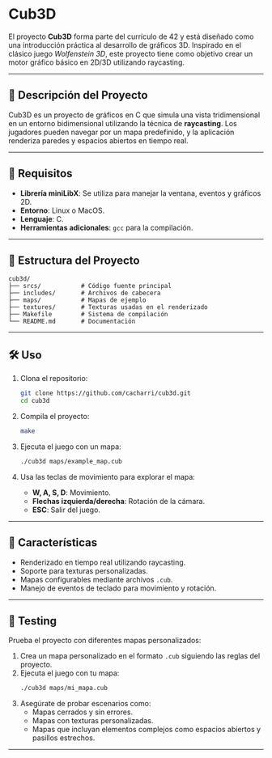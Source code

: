 # Cub3D

El proyecto **Cub3D** forma parte del currículo de 42 y está diseñado como una introducción práctica al desarrollo de gráficos 3D. Inspirado en el clásico juego *Wolfenstein 3D*, este proyecto tiene como objetivo crear un motor gráfico básico en 2D/3D utilizando raycasting.

---

## 🚀 Descripción del Proyecto

Cub3D es un proyecto de gráficos en C que simula una vista tridimensional en un entorno bidimensional utilizando la técnica de **raycasting**. Los jugadores pueden navegar por un mapa predefinido, y la aplicación renderiza paredes y espacios abiertos en tiempo real.

---

## 🔧 Requisitos

- **Librería miniLibX**: Se utiliza para manejar la ventana, eventos y gráficos 2D.
- **Entorno**: Linux o MacOS.
- **Lenguaje**: C.
- **Herramientas adicionales**: `gcc` para la compilación.

---

## 📁 Estructura del Proyecto

```plaintext
cub3d/
├── srcs/           # Código fuente principal
├── includes/       # Archivos de cabecera
├── maps/           # Mapas de ejemplo
├── textures/       # Texturas usadas en el renderizado
├── Makefile        # Sistema de compilación
└── README.md       # Documentación
```

---

## 🛠️ Uso

1. Clona el repositorio:
   ```bash
   git clone https://github.com/cacharri/cub3d.git
   cd cub3d
   ```

2. Compila el proyecto:
   ```bash
   make
   ```

3. Ejecuta el juego con un mapa:
   ```bash
   ./cub3d maps/example_map.cub
   ```

4. Usa las teclas de movimiento para explorar el mapa:
   - **W, A, S, D**: Movimiento.
   - **Flechas izquierda/derecha**: Rotación de la cámara.
   - **ESC**: Salir del juego.

---

## 🌟 Características

- Renderizado en tiempo real utilizando raycasting.
- Soporte para texturas personalizadas.
- Mapas configurables mediante archivos `.cub`.
- Manejo de eventos de teclado para movimiento y rotación.

---

## 🧪 Testing

Prueba el proyecto con diferentes mapas personalizados:

1. Crea un mapa personalizado en el formato `.cub` siguiendo las reglas del proyecto.
2. Ejecuta el juego con tu mapa:
   ```bash
   ./cub3d maps/mi_mapa.cub
   ```
3. Asegúrate de probar escenarios como:
   - Mapas cerrados y sin errores.
   - Mapas con texturas personalizadas.
   - Mapas que incluyan elementos complejos como espacios abiertos y pasillos estrechos.

---

